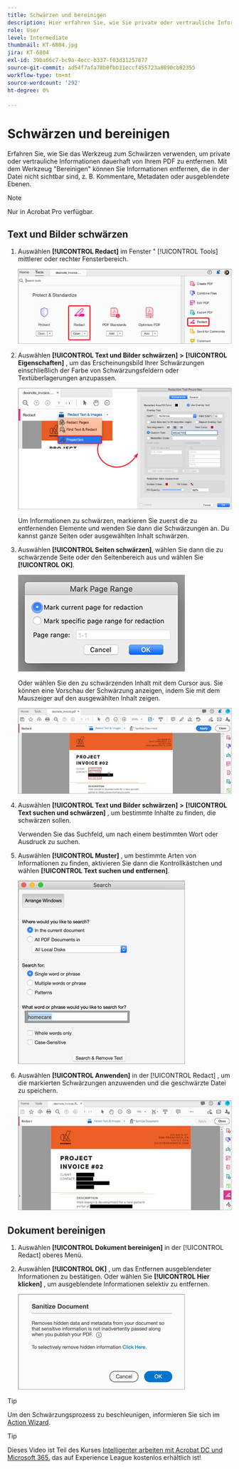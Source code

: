 ```yaml
---
title: Schwärzen und bereinigen
description: Hier erfahren Sie, wie Sie private oder vertrauliche Informationen dauerhaft von Ihrem PDF entfernen.
role: User
level: Intermediate
thumbnail: KT-6804.jpg
jira: KT-6804
exl-id: 39ba66c7-bc9a-4ecc-b337-f03d31257877
source-git-commit: ad54f7afa78b0fbb31eccf455723a8890cb92355
workflow-type: tm+mt
source-wordcount: '292'
ht-degree: 0%

---
```


# Schwärzen und bereinigen

Erfahren Sie, wie Sie das Werkzeug zum Schwärzen verwenden, um private oder vertrauliche Informationen dauerhaft von Ihrem PDF zu entfernen. Mit dem Werkzeug &quot;Bereinigen&quot; können Sie Informationen entfernen, die in der Datei nicht sichtbar sind, z. B. Kommentare, Metadaten oder ausgeblendete Ebenen.

>[!NOTE]
>
>Nur in Acrobat Pro verfügbar.

## Text und Bilder schwärzen

1. Auswählen **[!UICONTROL Redact]** im Fenster &quot; [!UICONTROL Tools] mittlerer oder rechter Fensterbereich.

   ![Schritt 1 schwärzen](../assets/Redact_1.png)

1. Auswählen **[!UICONTROL Text und Bilder schwärzen]** **>** **[!UICONTROL Eigenschaften]** , um das Erscheinungsbild Ihrer Schwärzungen einschließlich der Farbe von Schwärzungsfeldern oder Textüberlagerungen anzupassen.

   ![Schritt 2 schwärzen](../assets/Redact_2.png)

   Um Informationen zu schwärzen, markieren Sie zuerst die zu entfernenden Elemente und wenden Sie dann die Schwärzungen an. Du kannst ganze Seiten oder ausgewählten Inhalt schwärzen.

1. Auswählen **[!UICONTROL Seiten schwärzen]**, wählen Sie dann die zu schwärzende Seite oder den Seitenbereich aus und wählen Sie **[!UICONTROL OK]**.

   ![Schritt 4 schwärzen](../assets/Redact_3.png)

   Oder wählen Sie den zu schwärzenden Inhalt mit dem Cursor aus. Sie können eine Vorschau der Schwärzung anzeigen, indem Sie mit dem Mauszeiger auf den ausgewählten Inhalt zeigen.

   ![Schritt 5a schwärzen](../assets/Redact_4.png)

1. Auswählen **[!UICONTROL Text und Bilder schwärzen]** **>** **[!UICONTROL Text suchen und schwärzen]** , um bestimmte Inhalte zu finden, die schwärzen sollen.

   Verwenden Sie das Suchfeld, um nach einem bestimmten Wort oder Ausdruck zu suchen.

1. Auswählen **[!UICONTROL Muster]** , um bestimmte Arten von Informationen zu finden, aktivieren Sie dann die Kontrollkästchen und wählen **[!UICONTROL Text suchen und entfernen]**.

   ![Schritt 5b schwärzen](../assets/Redact_5.png)

1. Auswählen **[!UICONTROL Anwenden]** in der [!UICONTROL Redact] , um die markierten Schwärzungen anzuwenden und die geschwärzte Datei zu speichern.

   ![Schritt 6 schwärzen](../assets/Redact_6.png)

## Dokument bereinigen

1. Auswählen **[!UICONTROL Dokument bereinigen]** in der [!UICONTROL Redact] oberes Menü.

1. Auswählen **[!UICONTROL OK]** , um das Entfernen ausgeblendeter Informationen zu bestätigen. Oder wählen Sie **[!UICONTROL Hier klicken]** , um ausgeblendete Informationen selektiv zu entfernen.

   ![Schritt 2 bereinigen](../assets/Redact_7.png)

>[!TIP]
>
>Um den Schwärzungsprozess zu beschleunigen, informieren Sie sich im [Action Wizard](../advanced-tasks/action.md).

>[!TIP]
>
>Dieses Video ist Teil des Kurses [Intelligenter arbeiten mit Acrobat DC und Microsoft 365.](https://experienceleague.adobe.com/?recommended=Acrobat-U-1-2021.microsoft365) das auf Experience League kostenlos erhältlich ist!
